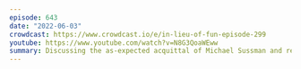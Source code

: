 ```yaml
---
episode: 643
date: "2022-06-03"
crowdcast: https://www.crowdcast.io/e/in-lieu-of-fun-episode-299
youtube: https://www.youtube.com/watch?v=N8G3QoaWEww
summary: Discussing the as-expected acquittal of Michael Sussman and related topics
---
```

